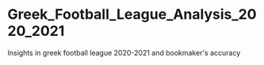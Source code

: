 # Greek_Football_League_Analysis_2020_2021
Insights in greek football league 2020-2021 and bookmaker's accuracy 
